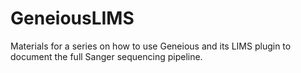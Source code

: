 # GeneiousLIMS
Materials for a series on how to use Geneious and its LIMS plugin to document the full Sanger sequencing pipeline.
